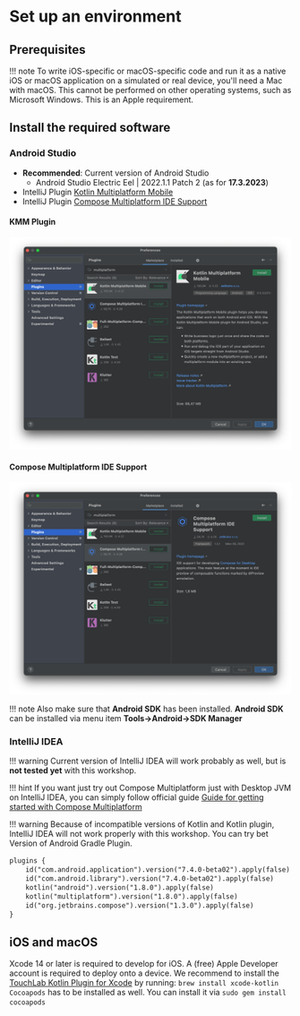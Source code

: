 #  Set up an environment

##  Prerequisites

!!! note
To write iOS-specific or macOS-specific code  and run it as a native iOS or macOS application on a simulated or real device, you'll need a Mac with macOS. This cannot be performed on other operating systems, such as Microsoft Windows. This is an Apple requirement.

##  Install the required software


### Android Studio

* **Recommended**: Current version of Android Studio
  * Android Studio Electric Eel | 2022.1.1 Patch 2 (as for **17.3.2023**)
* IntelliJ Plugin [Kotlin Multiplatform Mobile](https://plugins.jetbrains.com/plugin/14936-kotlin-multiplatform-mobile)
* IntelliJ Plugin [Compose Multiplatform IDE Support](https://plugins.jetbrains.com/plugin/16541-compose-multiplatform-ide-support)

#### KMM Plugin

![KMM Plugin](KMM_plugin.png)

#### Compose Multiplatform IDE Support

![KMM Plugin](CMP_plugin.png)


!!! note
Also make sure that **Android SDK** has been installed.
**Android SDK** can be installed via menu item **Tools->Android->SDK Manager**

### IntelliJ IDEA

!!! warning
Current version of IntelliJ IDEA will work probably as well, but is **not tested yet** with this workshop.

!!! hint
If you want just try out Compose Multiplatform just with Desktop JVM on IntelliJ IDEA, you can simply follow official guide [Guide for getting started with Compose Multiplatform](https://github.com/JetBrains/compose-multiplatform/tree/master/tutorials/Getting_Started)

!!! warning
Because of incompatible versions of Kotlin and Kotlin plugin, IntelliJ IDEA will not work properly with this workshop. You can try bet Version of Android Gradle Plugin.

```
plugins {
    id("com.android.application").version("7.4.0-beta02").apply(false)
    id("com.android.library").version("7.4.0-beta02").apply(false)
    kotlin("android").version("1.8.0").apply(false)
    kotlin("multiplatform").version("1.8.0").apply(false)
    id("org.jetbrains.compose").version("1.3.0").apply(false)
}
```


## iOS and macOS

Xcode 14 or later is required to develop for iOS. A (free) Apple Developer account is required to deploy onto a device.
We recommend to install the [TouchLab Kotlin Plugin for Xcode](https://github.com/touchlab/xcode-kotlin) by running: `brew install xcode-kotlin`
`Cocoapods` has to be installed as well. You can install it via `sudo gem install cocoapods`

